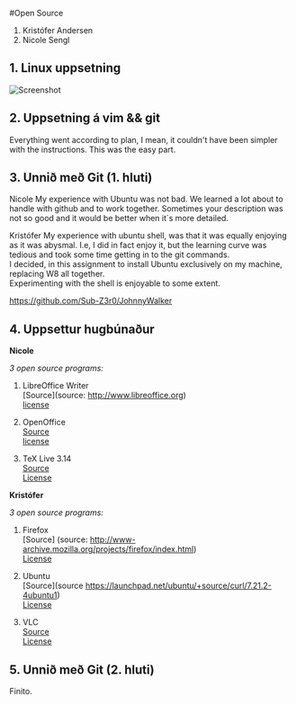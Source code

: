 #Open Source

1. Kristófer Andersen
2. Nicole Sengl

## 1. Linux uppsetning

![Screenshot](https://raw.github.com/Sub-Z3r0/INTOmarkdown/master/screenshot.png)

## 2. Uppsetning á vim && git

Everything went according to plan, I mean, it couldn't have been simpler with the instructions.  This was the easy part.

## 3. Unnið með Git (1. hluti)


Nicole
My experience with Ubuntu was not bad. We learned a lot about to handle with github and to work together. Sometimes your description was not so good and it would be better when it´s more detailed.


Kristófer
My experience with ubuntu shell, was that it was equally enjoying as it was abysmal.  I.e, I did in fact enjoy it, but the learning curve was tedious and took some time getting in to the git commands.  
I decided, in this assignment to install Ubuntu exclusively on my machine, replacing W8 all together.  
Experimenting with the shell is enjoyable to some extent.

https://github.com/Sub-Z3r0/JohnnyWalker

## 4. Uppsettur hugbúnaður

<b>Nicole</b>

<em>3 open source programs:</em>

1. LibreOffice Writer<br>
[Source](source: http://www.libreoffice.org)<br>
[license](http://www.gnu.org/licenses/lgpl.html)

2. OpenOffice<br>
[Source](http://www.openoffice.org)<br>
[license](http://www.openoffice.org/download/sdk/index.html)

3. TeX Live 3.14<br>
[Source](http://tex.pro.de)<br>
[License]( http://tug.org/pipermail/tex-live/2011-April/028783.html)





<b>Kristófer</b>

<em>3 open source programs:</em>

1. Firefox<br>
[Source] (source: http://www-archive.mozilla.org/projects/firefox/index.html)<br>
[License](http://www.mozilla.org/MPL/)<br>

2. Ubuntu<br>
[Source](source https://launchpad.net/ubuntu/+source/curl/7.21.2-4ubuntu1)<br>
[License](http://www.ubuntu.com/about/about-ubuntu/licensing)<br>

3. VLC<br>
[Source](http://www.videolan.org/vlc/download-sources.html)<br>
[License](http://www.gnu.org/licenses/licenses.html)<br>


## 5. Unnið með Git (2. hluti)

Finito.
